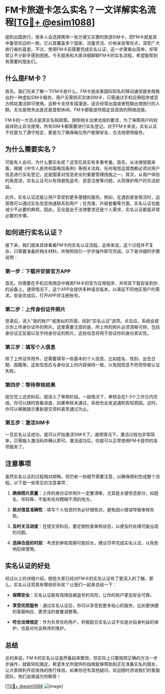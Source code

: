 # FM卡旅遊卡怎么实名？一文详解实名流程[[TG💪+ @esim1088](https://t.me/s/esim1088)]

提到出国旅行，很多人会选择携带一张方便又实惠的旅游SIM卡，而FM卡就是其中备受欢迎的一款。它以其覆盖多个国家、流量灵活、价格亲民等优点，深受广大旅行者的喜爱。不过，使用FM卡前需要完成实名认证，这一步骤看似简单，却常常让不少新手感到困惑。今天就来和大家详细聊聊FM卡的实名流程，希望能帮到有需要的朋友们。

## 什么是FM卡？

首先，我们先来了解一下FM卡是什么。FM卡是由某国际知名的移动通信服务商推出的一种虚拟SIM卡服务，用户无需购买实体SIM卡，只需通过手机应用程序或官方网站激活即可使用。这种卡支持多国漫游，适合经常出国或者短期出境旅行的人群。无论是商务出差还是度假休闲，FM卡都能提供稳定且高效的网络连接。

FM卡的一大亮点是其实名制政策。按照相关法律法规的要求，为了保障用户的权益并防止非法使用，所有SIM卡都需要进行实名登记。对于FM卡来说，实名认证不仅是为了遵守规定，更是为了确保每位用户能够安全、合法地使用服务。

## 为什么需要实名？

可能有人会问，为什么要实名呢？这背后其实有多重考量。首先，从法律层面来看，根据《中华人民共和国电信条例》等相关法规，任何电信运营商都必须对用户信息进行实名登记，这是国家对信息安全的重要管理措施之一。其次，从用户体验的角度讲，实名认证可以有效避免盗号、恶意注册等问题，从而保护用户的合法权益。

此外，实名认证还能让用户享受到更多便捷的服务。例如，在遇到紧急情况时，运营商可以通过实名信息快速联系到用户；在充值、升级套餐等方面，实名认证也能减少不必要的麻烦。因此，无论是出于法律要求还是个人需求，实名认证都是非常必要的步骤。

## 如何进行实名认证？

接下来，我们就来具体看看FM卡的实名认证流程。总体来说，这个过程并不复杂，只需要准备好相关材料，并按照指引一步步操作即可完成。以下是详细的步骤说明：

### 第一步：下载并安装官方APP

首先，你需要在手机应用商店中搜索FM卡的官方应用程序，并将其下载安装到你的设备上。通常情况下，这个APP会提供多种语言版本，以满足不同地区用户的需求。安装完成后，打开APP并注册账号。

### 第二步：上传身份证件照片

登录后，进入“我的账户”或类似的页面，找到“实名认证”选项。点击后，系统会提示你上传身份证件的照片。这里需要注意的是，所上传的照片必须清晰可辨，包括身份证正反面以及手持身份证的照片。这些信息将用于验证你的身份真实性。

### 第三步：填写个人信息

除了上传证件照外，还需要填写一些基本的个人信息，比如姓名、性别、出生日期、国籍等。这些信息应与身份证上的内容保持一致，以免因信息不符而导致认证失败。

### 第四步：等待审核结果

提交完上述资料后，就进入了审核阶段。一般情况下，审核会在1-3个工作日内完成。你可以随时查看进度，如果审核未通过，系统也会发送通知告知原因。这时，你可以根据提示重新提交资料直至通过为止。

### 第五步：激活SIM卡

一旦实名认证成功，就可以开始激活SIM卡了。通常情况下，激活过程也非常简单，只需输入激活码并确认即可。激活成功后，你就可以正常使用FM卡提供的各项服务了。

## 注意事项

虽然实名认证的过程相对顺畅，但仍有一些细节需要注意，以确保顺利完成整个流程。以下是一些常见的注意事项：

1. **确保照片质量**：上传的身份证件照片一定要清晰，尤其是关键信息部分，如姓名、号码等，不能有任何模糊不清的地方。
   
2. **核对信息准确性**：填写个人信息时务必仔细核对，避免因小错误导致审核失败。

3. **及时关注进度**：在提交资料后，要定期检查审核状态，以便及时处理可能出现的问题。

4. **选择合适的时段**：考虑到审核周期可能较长，建议尽早完成实名认证，以免影响后续使用。

## 实名认证的好处

经过以上的详细介绍，相信大家已经对FM卡的实名认证有了更深入的了解。那么，实名认证究竟有哪些好处呢？让我们一起来总结一下：

- **保障安全**：实名认证能有效降低被盗号的风险，让你的账户更加安全可靠。
  
- **享受优质服务**：通过实名认证后，你可以享受到更多贴心的服务，比如更快捷的客服响应、更灵活的套餐调整等。

- **符合法律规定**：作为负责任的用户，积极配合实名认证不仅是对自身利益的保护，也是对社会秩序的维护。

## 总结

总的来说，FM卡的实名认证虽然看起来繁琐，但实际上只要按照正确的方法一步步操作，就能轻松搞定。希望本文所提供的指南能够帮助到正在准备实名的朋友，让大家顺利开启愉快的旅行体验。如果你还有其他疑问，欢迎随时咨询我们的客服团队，他们会竭诚为你解答！

[[TG💪+ @esim1088](https://t.me/s/esim1088) ![Image](https://i.postimg.cc/4NQfJmqS/Snipaste-2025-05-13-00-14-12.png)]